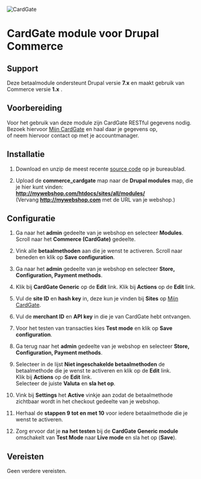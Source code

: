 ![CardGate](https://cdn.curopayments.net/thumb/200/logos/cardgate.png)

# CardGate module voor Drupal Commerce

## Support

Deze betaalmodule ondersteunt Drupal versie **7.x** en maakt gebruik van Commerce versie **1.x** .

## Voorbereiding

Voor het gebruik van deze module zijn CardGate RESTful gegevens nodig.  
Bezoek hiervoor [Mijn CardGate](https://my.cardgate.com/) en haal daar je gegevens op,  
of neem hiervoor contact op met je accountmanager.

## Installatie

1. Download en unzip de meest recente [source code](https://github.com/cardgate/drupal-commerce/releases) op je bureaublad.

2. Upload de **commerce_cardgate** map naar de **Drupal modules** map, die je hier kunt vinden:  
   **http://mywebshop.com/htdocs/sites/all/modules/**    
   (Vervang **http://mywebshop.com** met de URL van je webshop.)


## Configuratie

1. Ga naar het **admin** gedeelte van je webshop en selecteer **Modules**.
   Scroll naar het **Commerce (CardGate)** gedeelte.

2. Vink alle **betaalmethoden** aan die je wenst te activeren.
   Scroll naar beneden en klik op **Save configuration**.

3. Ga naar het **admin** gedeelte van je webshop en selecteer **Store, Configuration, Payment methods**.

4. Klik bij **CardGate Generic** op de **Edit** link.
   Klik bij **Actions** op de **Edit** link.
   
5. Vul de **site ID** en **hash key** in, deze kun je vinden bij **Sites** op [Mijn CardGate](https://my.cardgate.com/).

6. Vul de **merchant ID** en **API key** in die je van CardGate hebt ontvangen.

7. Voor het testen van transacties kies **Test mode** en klik op **Save configuration**.

8. Ga terug naar het **admin** gedeelte van je webshop en selecteer **Store, Configuration, Payment methods**.

9. Selecteer in de lijst **Niet ingeschakelde betaalmethoden** de betaalmethode die je wenst te activeren en klik op de **Edit** link.  
    Klik bij **Actions** op de **Edit** link.   
    Selecteer de juiste **Valuta** en **sla het op**.  
    
10. Vink bij **Settings** het **Active** vinkje aan zodat de betaalmethode zichtbaar wordt in het checkout gedeelte van je webshop.

11. Herhaal de **stappen 9 tot en met 10** voor iedere betaalmethode die je wenst te activeren.

12. Zorg ervoor dat je **na het testen** bij de **CardGate Generic module** omschakelt van **Test Mode** naar **Live mode** en sla het op (**Save**).

## Vereisten

Geen verdere vereisten.
